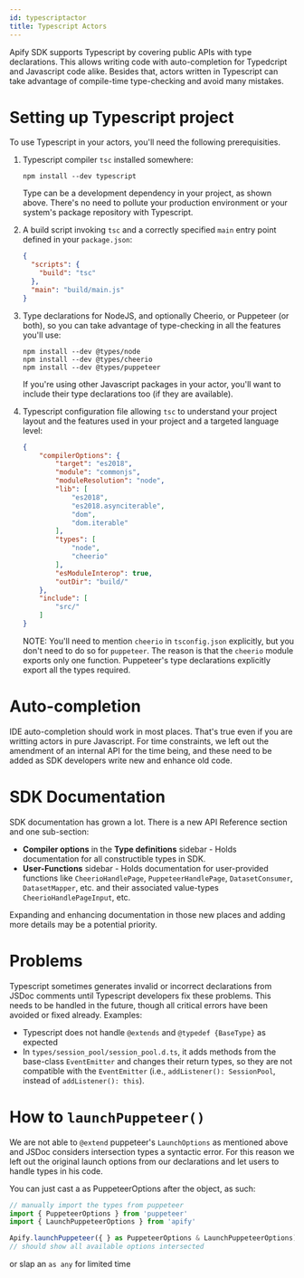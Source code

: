```yaml
---
id: typescriptactor
title: Typescript Actors
---
```


Apify SDK supports Typescript by covering public APIs with type declarations. This
allows writing code with auto-completion for Typedcript and Javascript code alike.
Besides that, actors written in Typescript can take advantage of compile-time
type-checking and avoid many mistakes.

Setting up Typescript project
=============================

To use Typescript in your actors, you'll need the following prerequisities.

1. Typescript compiler `tsc` installed somewhere:

    ```shell script
    npm install --dev typescript
    ```

    Type can be a development dependency in your project, as shown above. There's no
    need to pollute your production environment or your system's package repository
    with Typescript.

2. A build script invoking `tsc` and a correctly specified `main` entry point defined
   in your `package.json`:

   ```json
   {
     "scripts": {
       "build": "tsc"
     },
     "main": "build/main.js"
   }
   ```

3. Type declarations for NodeJS, and optionally Cheerio, or Puppeteer (or both), so
   you can take advantage of type-checking in all the features you'll use:

   ```shell script
   npm install --dev @types/node
   npm install --dev @types/cheerio
   npm install --dev @types/puppeteer
   ```

   If you're using other Javascript packages in your actor, you'll want to include their
   type declarations too (if they are available).

4. Typescript configuration file allowing `tsc` to understand your project layout and
   the features used in your project and a targeted language level:

   ```json
   {
       "compilerOptions": {
           "target": "es2018",
           "module": "commonjs",
           "moduleResolution": "node",
           "lib": [
               "es2018",
               "es2018.asynciterable",
               "dom",
               "dom.iterable"
           ],
           "types": [
               "node",
               "cheerio"
           ],
           "esModuleInterop": true,
           "outDir": "build/"
       },
       "include": [
           "src/"
       ]
   }
   ```

   NOTE: You'll need to mention `cheerio` in `tsconfig.json` explicitly, but you don't
   need to do so for `puppeteer`. The reason is that the `cheerio` module exports only
   one function. Puppeteer's type declarations explicitly export all the types required.

Auto-completion
==============

IDE auto-completion should work in most places. That's true even if you are writting
actors in pure Javascript. For time constraints, we left out the amendment of an
internal API for the time being, and these need to be added as SDK developers write
new and enhance old code.

SDK Documentation
=================

SDK documentation has grown a lot. There is a new API Reference section and one
sub-section:

- **Compiler options** in the **Type definitions** sidebar - Holds documentation for
  all constructible types in SDK.
- **User-Functions** sidebar - Holds documentation for user-provided functions like
  `CheerioHandlePage`, `PuppeteerHandlePage`, `DatasetConsumer`, `DatasetMapper`, etc.
  and their associated value-types `CheerioHandlePageInput`, etc.

Expanding and enhancing documentation in those new places and adding more
details may be a potential priority.

Problems
========

Typescript sometimes generates invalid or incorrect declarations from JSDoc comments
until Typescript developers fix these problems. This needs to be handled in the future,
though all critical errors have been avoided or fixed already. Examples:

- Typescript does not handle `@extends` and `@typedef {BaseType}` as expected
- In `types/session_pool/session_pool.d.ts`, it adds methods from the base-class
  `EventEmitter` and changes their return types, so they are not compatible with the
  `EventEmitter` (i.e., `addListener(): SessionPool`, instead of `addListener(): this`).

How to `launchPuppeteer()`
==========================

We are not able to `@extend` puppeteer's `LaunchOptions` as mentioned above and
JSDoc considers intersection types a syntactic error.
For this reason we left out the original launch options from our declarations and
let users to handle types in his code.

You can just cast a as PuppeteerOptions after the object, as such:

```typescript
// manually import the types from puppeteer
import { PuppeteerOptions } from 'puppeteer'
import { LaunchPuppeteerOptions } from 'apify'

Apify.launchPuppeteer({ } as PuppeteerOptions & LaunchPuppeteerOptions)
// should show all available options intersected
```

or slap an `as any` for limited time
